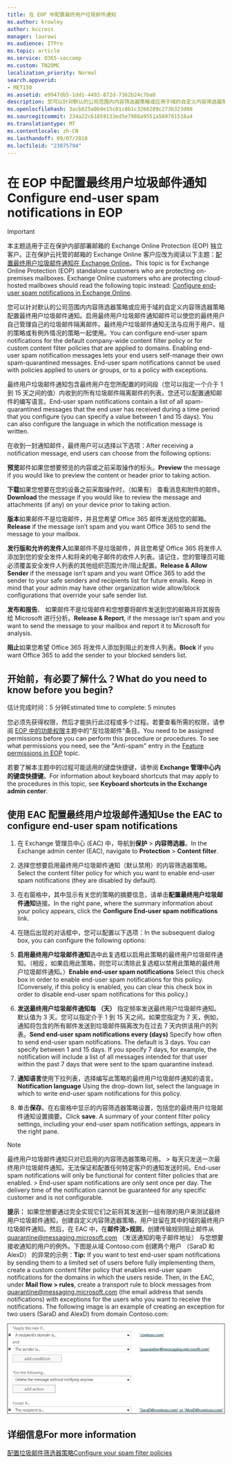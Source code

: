 ```yaml
---
title: 在 EOP 中配置最终用户垃圾邮件通知
ms.author: krowley
author: kccross
manager: laurawi
ms.audience: ITPro
ms.topic: article
ms.service: O365-seccomp
ms.custom: TN2DMC
localization_priority: Normal
search.appverid:
- MET150
ms.assetid: e9947db5-1dd1-4493-872d-7362b24c7ba0
description: 您可以针对默认的公司范围内内容筛选器策略或应用于域的自定义内容筛选器策略配置最终用户垃圾邮件通知。
ms.openlocfilehash: 3acb825a0b9e15c01c8b1c3266289c273b323d88
ms.sourcegitcommit: 234a22c61859133ed5e7988a9551a569781518a4
ms.translationtype: MT
ms.contentlocale: zh-CN
ms.lasthandoff: 09/07/2018
ms.locfileid: "23875794"
---
```

# <a name="configure-end-user-spam-notifications-in-eop"></a><span data-ttu-id="8e0e0-103">在 EOP 中配置最终用户垃圾邮件通知</span><span class="sxs-lookup"><span data-stu-id="8e0e0-103">Configure end-user spam notifications in EOP</span></span>
  
> [!IMPORTANT]
> <span data-ttu-id="8e0e0-p101">本主题适用于正在保护内部部署邮箱的 Exchange Online Protection (EOP) 独立客户。正在保护云托管的邮箱的 Exchange Online 客户应改为阅读以下主题：[配置最终用户垃圾邮件通知在 Exchange Online](configure-end-user-spam-notifications-in-exchange-online.md)。</span><span class="sxs-lookup"><span data-stu-id="8e0e0-p101">This topic is for Exchange Online Protection (EOP) standalone customers who are protecting on-premises mailboxes. Exchange Online customers who are protecting cloud-hosted mailboxes should read the following topic instead: [Configure end-user spam notifications in Exchange Online](configure-end-user-spam-notifications-in-exchange-online.md).</span></span> 
  
<span data-ttu-id="8e0e0-p102">您可以针对默认的公司范围内内容筛选器策略或应用于域的自定义内容筛选器策略配置最终用户垃圾邮件通知。启用最终用户垃圾邮件通知邮件可以使您的最终用户自己管理自己的垃圾邮件隔离邮件。最终用户垃圾邮件通知无法与应用于用户、组的策略或有例外情况的策略一起使用。</span><span class="sxs-lookup"><span data-stu-id="8e0e0-p102">You can configure end-user spam notifications for the default company-wide content filter policy or for custom content filter policies that are applied to domains. Enabling end-user spam notification messages lets your end users self-manage their own spam-quarantined messages. End-user spam notifications cannot be used with policies applied to users or groups, or to a policy with exceptions.</span></span>
  
<span data-ttu-id="8e0e0-p103">最终用户垃圾邮件通知包含最终用户在您所配置的时间段（您可以指定一个介于 1 到 15 天之间的值）内收到的所有垃圾邮件隔离邮件的列表。您还可以配置通知邮件的编写语言。</span><span class="sxs-lookup"><span data-stu-id="8e0e0-p103">End-user spam notifications contain a list of all spam-quarantined messages that the end user has received during a time period that you configure (you can specify a value between 1 and 15 days). You can also configure the language in which the notification message is written.</span></span>
  
<span data-ttu-id="8e0e0-111">在收到一封通知邮件，最终用户可以选择以下选项：</span><span class="sxs-lookup"><span data-stu-id="8e0e0-111">After receiving a notification message, end users can choose from the following options:</span></span>

<span data-ttu-id="8e0e0-112">**预览**邮件如果您想要预览的内容或之前采取操作的标头。</span><span class="sxs-lookup"><span data-stu-id="8e0e0-112">**Preview** the message if you would like to preview the content or header prior to taking action.</span></span>

<span data-ttu-id="8e0e0-113">**下载**如果您想要在您的设备之前采取操作时，（如果有） 查看消息和附件的邮件。</span><span class="sxs-lookup"><span data-stu-id="8e0e0-113">**Download** the message if you would like to review the message and attachments (if any) on your device prior to taking action.</span></span>

<span data-ttu-id="8e0e0-114">**版本**如果邮件不是垃圾邮件，并且您希望 Office 365 邮件发送给您的邮箱。</span><span class="sxs-lookup"><span data-stu-id="8e0e0-114">**Release** if the message isn’t spam and you want Office 365 to send the message to your mailbox.</span></span>

<span data-ttu-id="8e0e0-p104">**发行版和允许的发件人**如果邮件不是垃圾邮件，并且您希望 Office 365 将发件人添加到您的安全发件人和将来的电子邮件的收件人列表。请记住，您的管理员可能必须覆盖安全发件人列表的其他组织范围允许/阻止配置。</span><span class="sxs-lookup"><span data-stu-id="8e0e0-p104">**Release & Allow Sender** if the message isn’t spam and you want Office 365 to add the sender to your safe senders and recipients list for future emails. Keep in mind that your admin may have other organization wide allow/block configurations that override your safe sender list.</span></span>

<span data-ttu-id="8e0e0-117">**发布和报告**、 如果邮件不是垃圾邮件和您想要将邮件发送到您的邮箱并将其报告给 Microsoft 进行分析。</span><span class="sxs-lookup"><span data-stu-id="8e0e0-117">**Release & Report**, if the message isn’t spam and you want to send the message to your mailbox and report it to Microsoft for analysis.</span></span>

<span data-ttu-id="8e0e0-118">**阻止**如果您希望 Office 365 将发件人添加到阻止的发件人列表。</span><span class="sxs-lookup"><span data-stu-id="8e0e0-118">**Block** if you want Office 365 to add the sender to your blocked senders list.</span></span>
  
## <a name="what-do-you-need-to-know-before-you-begin"></a><span data-ttu-id="8e0e0-119">开始前，有必要了解什么？</span><span class="sxs-lookup"><span data-stu-id="8e0e0-119">What do you need to know before you begin?</span></span>
<span data-ttu-id="8e0e0-120"><a name="sectionSection0"> </a></span><span class="sxs-lookup"><span data-stu-id="8e0e0-120"></span></span>

<span data-ttu-id="8e0e0-121">估计完成时间：5 分钟</span><span class="sxs-lookup"><span data-stu-id="8e0e0-121">Estimated time to complete: 5 minutes</span></span>
  
<span data-ttu-id="8e0e0-p105">您必须先获得权限，然后才能执行此过程或多个过程。若要查看所需的权限，请参阅 [EOP 中的功能权限](eop/feature-permissions-in-eop.md)主题中的"反垃圾邮件"条目。</span><span class="sxs-lookup"><span data-stu-id="8e0e0-p105">You need to be assigned permissions before you can perform this procedure or procedures. To see what permissions you need, see the "Anti-spam" entry in the [Feature permissions in EOP](eop/feature-permissions-in-eop.md) topic.</span></span> 
  
<span data-ttu-id="8e0e0-124">若要了解本主题中的过程可能适用的键盘快捷键，请参阅 **Exchange 管理中心内的键盘快捷键**。</span><span class="sxs-lookup"><span data-stu-id="8e0e0-124">For information about keyboard shortcuts that may apply to the procedures in this topic, see **Keyboard shortcuts in the Exchange admin center**.</span></span>
  
## <a name="use-the-eac-to-configure-end-user-spam-notifications"></a><span data-ttu-id="8e0e0-125">使用 EAC 配置最终用户垃圾邮件通知</span><span class="sxs-lookup"><span data-stu-id="8e0e0-125">Use the EAC to configure end-user spam notifications</span></span>

1. <span data-ttu-id="8e0e0-126">在 Exchange 管理员中心 (EAC) 中，导航到**保护** \> **内容筛选器**。</span><span class="sxs-lookup"><span data-stu-id="8e0e0-126">In the Exchange admin center (EAC), navigate to **Protection** \> **Content filter**.</span></span>
    
2. <span data-ttu-id="8e0e0-127">选择您想要启用最终用户垃圾邮件通知（默认禁用）的内容筛选器策略。</span><span class="sxs-lookup"><span data-stu-id="8e0e0-127">Select the content filter policy for which you want to enable end-user spam notifications (they are disabled by default).</span></span>
    
3. <span data-ttu-id="8e0e0-128">在右窗格中，其中显示有关您的策略的摘要信息，请单击**配置最终用户垃圾邮件通知**链接。</span><span class="sxs-lookup"><span data-stu-id="8e0e0-128">In the right pane, where the summary information about your policy appears, click the **Configure End-user spam notifications** link.</span></span> 
    
4. <span data-ttu-id="8e0e0-129">在随后出现的对话框中，您可以配置以下选项：</span><span class="sxs-lookup"><span data-stu-id="8e0e0-129">In the subsequent dialog box, you can configure the following options:</span></span>
    
1. <span data-ttu-id="8e0e0-p106">**启用最终用户垃圾邮件通知**选中此复选框以启用此策略的最终用户垃圾邮件通知。（相反，如果启用此策略，则您可以清除此复选框以禁用此策略的最终用户垃圾邮件通知。）</span><span class="sxs-lookup"><span data-stu-id="8e0e0-p106">**Enable end-user spam notifications** Select this check box in order to enable end-user spam notifications for this policy. (Conversely, if this policy is enabled, you can clear this check box in order to disable end-user spam notifications for this policy.)</span></span> 
    
2. <span data-ttu-id="8e0e0-p107">**发送最终用户垃圾邮件通知每 （天）** 指定频率发送最终用户垃圾邮件通知。默认值为 3 天。您可以指定介于 1 到 15 天之间。如果您指定为 7 天，例如，通知将包含的所有邮件发送到垃圾邮件隔离改为在过去 7 天内供该用户的列表。</span><span class="sxs-lookup"><span data-stu-id="8e0e0-p107">**Send end-user spam notifications every (days)** Specify how often to send end-user spam notifications. The default is 3 days. You can specify between 1 and 15 days. If you specify 7 days, for example, the notification will include a list of all messages intended for that user within the past 7 days that were sent to the spam quarantine instead.</span></span> 
    
3. <span data-ttu-id="8e0e0-136">**通知语言**使用下拉列表，选择编写此策略的最终用户垃圾邮件通知的语言。</span><span class="sxs-lookup"><span data-stu-id="8e0e0-136">**Notification language** Using the drop-down list, select the language in which to write end-user spam notifications for this policy.</span></span> 
    
5. <span data-ttu-id="8e0e0-p108">单击**保存**。在右窗格中显示的内容筛选器策略设置，包括您的最终用户垃圾邮件通知设置摘要。</span><span class="sxs-lookup"><span data-stu-id="8e0e0-p108">Click **save**. A summary of your content filter policy settings, including your end-user spam notification settings, appears in the right pane.</span></span>
    
> [!NOTE]
>  <span data-ttu-id="8e0e0-p109">最终用户垃圾邮件通知只对已启用的内容筛选器策略可用。 >  每天只发送一次最终用户垃圾邮件通知。无法保证和配置任何特定客户的通知发送时间。</span><span class="sxs-lookup"><span data-stu-id="8e0e0-p109">End-user spam notifications will only be functional for content filter policies that are enabled. >  End-user spam notifications are only sent once per day. The delivery time of the notification cannot be guaranteed for any specific customer and is not configurable.</span></span> 
  
 <span data-ttu-id="8e0e0-p110">**提示：** 如果您想要通过完全实现它们之前将其发送到一组有限的用户来测试最终用户垃圾邮件通知，创建自定义内容筛选器策略，用户驻留在其中的域的最终用户垃圾邮件通知。然后，在 EAC 中，在**邮件流\>规则**，创建传输规则阻止邮件从 quarantine@messaging.microsoft.com （发送通知的电子邮件地址） 与您想要接收通知的用户的例外。下图是从域 Contoso.com 创建两个用户 （SaraD 和 AlexD） 的异常的示例：</span><span class="sxs-lookup"><span data-stu-id="8e0e0-p110">**Tip:** If you want to test end-user spam notifications by sending them to a limited set of users before fully implementing them, create a custom content filter policy that enables end-user spam notifications for the domains in which the users reside. Then, in the EAC, under **Mail flow \> rules**, create a transport rule to block messages from quarantine@messaging.microsoft.com (the email address that sends notifications) with exceptions for the users who you want to receive the notifications. The following image is an example of creating an exception for two users (SaraD and AlexD) from domain Contoso.com:</span></span> 
  
![测试最终用户垃圾邮件通知的传输规则](media/EOP-ESN-testspecificusers.jpg)
  
## <a name="for-more-information"></a><span data-ttu-id="8e0e0-146">详细信息</span><span class="sxs-lookup"><span data-stu-id="8e0e0-146">For more information</span></span>

[<span data-ttu-id="8e0e0-147">配置垃圾邮件筛选器策略</span><span class="sxs-lookup"><span data-stu-id="8e0e0-147">Configure your spam filter policies</span></span>](configure-your-spam-filter-policies.md)
  
